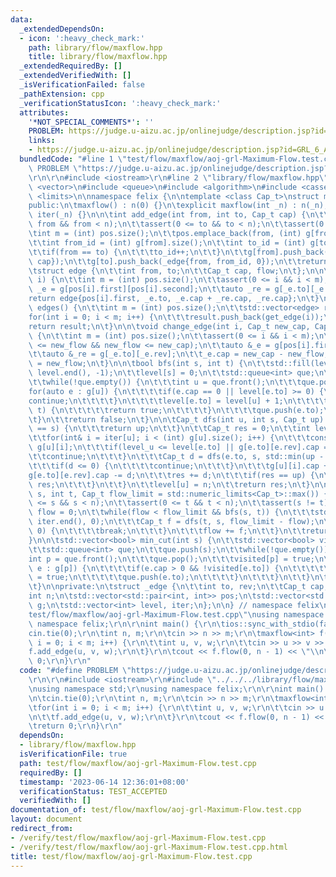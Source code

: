 ```yaml
---
data:
  _extendedDependsOn:
  - icon: ':heavy_check_mark:'
    path: library/flow/maxflow.hpp
    title: library/flow/maxflow.hpp
  _extendedRequiredBy: []
  _extendedVerifiedWith: []
  _isVerificationFailed: false
  _pathExtension: cpp
  _verificationStatusIcon: ':heavy_check_mark:'
  attributes:
    '*NOT_SPECIAL_COMMENTS*': ''
    PROBLEM: https://judge.u-aizu.ac.jp/onlinejudge/description.jsp?id=GRL_6_A
    links:
    - https://judge.u-aizu.ac.jp/onlinejudge/description.jsp?id=GRL_6_A
  bundledCode: "#line 1 \"test/flow/maxflow/aoj-grl-Maximum-Flow.test.cpp\"\n#define\
    \ PROBLEM \"https://judge.u-aizu.ac.jp/onlinejudge/description.jsp?id=GRL_6_A\"\
    \r\n\r\n#include <iostream>\r\n#line 2 \"library/flow/maxflow.hpp\"\n#include\
    \ <vector>\n#include <queue>\n#include <algorithm>\n#include <cassert>\n#include\
    \ <limits>\n\nnamespace felix {\n\ntemplate <class Cap_t>\nstruct maxflow {\n\
    public:\n\tmaxflow() : n(0) {}\n\texplicit maxflow(int _n) : n(_n), g(_n), level(_n),\
    \ iter(_n) {}\n\n\tint add_edge(int from, int to, Cap_t cap) {\n\t\tassert(0 <=\
    \ from && from < n);\n\t\tassert(0 <= to && to < n);\n\t\tassert(0 <= cap);\n\t\
    \tint m = (int) pos.size();\n\t\tpos.emplace_back(from, (int) g[from].size());\n\
    \t\tint from_id = (int) g[from].size();\n\t\tint to_id = (int) g[to].size();\n\
    \t\tif(from == to) {\n\t\t\tto_id++;\n\t\t}\n\t\tg[from].push_back(_edge{to, to_id,\
    \ cap});\n\t\tg[to].push_back(_edge{from, from_id, 0});\n\t\treturn m;\n\t}\n\n\
    \tstruct edge {\n\t\tint from, to;\n\t\tCap_t cap, flow;\n\t};\n\n\tedge get_edge(int\
    \ i) {\n\t\tint m = (int) pos.size();\n\t\tassert(0 <= i && i < m);\n\t\tauto\
    \ _e = g[pos[i].first][pos[i].second];\n\t\tauto _re = g[_e.to][_e.rev];\n\t\t\
    return edge{pos[i].first, _e.to, _e.cap + _re.cap, _re.cap};\n\t}\n\n\tstd::vector<edge>\
    \ edges() {\n\t\tint m = (int) pos.size();\n\t\tstd::vector<edge> result;\n\t\t\
    for(int i = 0; i < m; i++) {\n\t\t\tresult.push_back(get_edge(i));\n\t\t}\n\t\t\
    return result;\n\t}\n\n\tvoid change_edge(int i, Cap_t new_cap, Cap_t new_flow)\
    \ {\n\t\tint m = (int) pos.size();\n\t\tassert(0 <= i && i < m);\n\t\tassert(0\
    \ <= new_flow && new_flow <= new_cap);\n\t\tauto &_e = g[pos[i].first][pos[i].second];\n\
    \t\tauto &_re = g[_e.to][_e.rev];\n\t\t_e.cap = new_cap - new_flow;\n\t\t_re.cap\
    \ = new_flow;\n\t}\n\n\tbool bfs(int s, int t) {\n\t\tstd::fill(level.begin(),\
    \ level.end(), -1);\n\t\tlevel[s] = 0;\n\t\tstd::queue<int> que;\n\t\tque.push(s);\n\
    \t\twhile(!que.empty()) {\n\t\t\tint u = que.front();\n\t\t\tque.pop();\n\t\t\t\
    for(auto e : g[u]) {\n\t\t\t\tif(e.cap == 0 || level[e.to] >= 0) {\n\t\t\t\t\t\
    continue;\n\t\t\t\t}\n\t\t\t\tlevel[e.to] = level[u] + 1;\n\t\t\t\tif(e.to ==\
    \ t) {\n\t\t\t\t\treturn true;\n\t\t\t\t}\n\t\t\t\tque.push(e.to);\n\t\t\t}\n\t\
    \t}\n\t\treturn false;\n\t}\n\n\tCap_t dfs(int u, int s, Cap_t up) {\n\t\tif(u\
    \ == s) {\n\t\t\treturn up;\n\t\t}\n\t\tCap_t res = 0;\n\t\tint level_u = level[u];\n\
    \t\tfor(int& i = iter[u]; i < (int) g[u].size(); i++) {\n\t\t\tconst auto &e =\
    \ g[u][i];\n\t\t\tif(level_u <= level[e.to] || g[e.to][e.rev].cap == 0) {\n\t\t\
    \t\tcontinue;\n\t\t\t}\n\t\t\tCap_t d = dfs(e.to, s, std::min(up - res, g[e.to][e.rev].cap));\n\
    \t\t\tif(d <= 0) {\n\t\t\t\tcontinue;\n\t\t\t}\n\t\t\tg[u][i].cap += d;\n\t\t\t\
    g[e.to][e.rev].cap -= d;\n\t\t\tres += d;\n\t\t\tif(res == up) {\n\t\t\t\treturn\
    \ res;\n\t\t\t}\n\t\t}\n\t\tlevel[u] = n;\n\t\treturn res;\n\t}\n\n\tCap_t flow(int\
    \ s, int t, Cap_t flow_limit = std::numeric_limits<Cap_t>::max()) {\n\t\tassert(0\
    \ <= s && s < n);\n\t\tassert(0 <= t && t < n);\n\t\tassert(s != t);\n\t\tCap_t\
    \ flow = 0;\n\t\twhile(flow < flow_limit && bfs(s, t)) {\n\t\t\tstd::fill(iter.begin(),\
    \ iter.end(), 0);\n\t\t\tCap_t f = dfs(t, s, flow_limit - flow);\n\t\t\tif(f ==\
    \ 0) {\n\t\t\t\tbreak;\n\t\t\t}\n\t\t\tflow += f;\n\t\t}\n\t\treturn flow;\n\t\
    }\n\n\tstd::vector<bool> min_cut(int s) {\n\t\tstd::vector<bool> visited(n);\n\
    \t\tstd::queue<int> que;\n\t\tque.push(s);\n\t\twhile(!que.empty()) {\n\t\t\t\
    int p = que.front();\n\t\t\tque.pop();\n\t\t\tvisited[p] = true;\n\t\t\tfor(auto\
    \ e : g[p]) {\n\t\t\t\tif(e.cap > 0 && !visited[e.to]) {\n\t\t\t\t\tvisited[e.to]\
    \ = true;\n\t\t\t\t\tque.push(e.to);\n\t\t\t\t}\n\t\t\t}\n\t\t}\n\t\treturn visited;\n\
    \t}\n\nprivate:\n\tstruct _edge {\n\t\tint to, rev;\n\t\tCap_t cap;\n\t};\n\n\t\
    int n;\n\tstd::vector<std::pair<int, int>> pos;\n\tstd::vector<std::vector<_edge>>\
    \ g;\n\tstd::vector<int> level, iter;\n};\n\n} // namespace felix\n#line 5 \"\
    test/flow/maxflow/aoj-grl-Maximum-Flow.test.cpp\"\nusing namespace std;\r\nusing\
    \ namespace felix;\r\n\r\nint main() {\r\n\tios::sync_with_stdio(false);\r\n\t\
    cin.tie(0);\r\n\tint n, m;\r\n\tcin >> n >> m;\r\n\tmaxflow<int> f(n);\r\n\tfor(int\
    \ i = 0; i < m; i++) {\r\n\t\tint u, v, w;\r\n\t\tcin >> u >> v >> w;\r\n\t\t\
    f.add_edge(u, v, w);\r\n\t}\r\n\tcout << f.flow(0, n - 1) << \"\\n\";\r\n\treturn\
    \ 0;\r\n}\r\n"
  code: "#define PROBLEM \"https://judge.u-aizu.ac.jp/onlinejudge/description.jsp?id=GRL_6_A\"\
    \r\n\r\n#include <iostream>\r\n#include \"../../../library/flow/maxflow.hpp\"\r\
    \nusing namespace std;\r\nusing namespace felix;\r\n\r\nint main() {\r\n\tios::sync_with_stdio(false);\r\
    \n\tcin.tie(0);\r\n\tint n, m;\r\n\tcin >> n >> m;\r\n\tmaxflow<int> f(n);\r\n\
    \tfor(int i = 0; i < m; i++) {\r\n\t\tint u, v, w;\r\n\t\tcin >> u >> v >> w;\r\
    \n\t\tf.add_edge(u, v, w);\r\n\t}\r\n\tcout << f.flow(0, n - 1) << \"\\n\";\r\n\
    \treturn 0;\r\n}\r\n"
  dependsOn:
  - library/flow/maxflow.hpp
  isVerificationFile: true
  path: test/flow/maxflow/aoj-grl-Maximum-Flow.test.cpp
  requiredBy: []
  timestamp: '2023-06-14 12:36:01+08:00'
  verificationStatus: TEST_ACCEPTED
  verifiedWith: []
documentation_of: test/flow/maxflow/aoj-grl-Maximum-Flow.test.cpp
layout: document
redirect_from:
- /verify/test/flow/maxflow/aoj-grl-Maximum-Flow.test.cpp
- /verify/test/flow/maxflow/aoj-grl-Maximum-Flow.test.cpp.html
title: test/flow/maxflow/aoj-grl-Maximum-Flow.test.cpp
---
```

